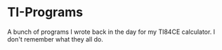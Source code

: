 # TI-Programs
A bunch of programs I wrote back in the day for my TI84CE calculator. I don't remember what they all do.
